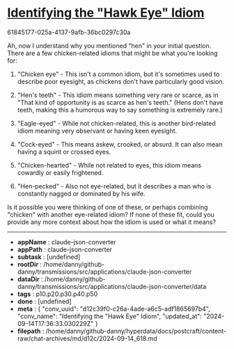 # [Identifying the "Hawk Eye" Idiom](https://claude.ai/chat/d12c39f0-c26a-4ade-a6c5-adf1865697b4)

61845177-025a-4137-9afb-36bc0297c30a

 Ah, now I understand why you mentioned "hen" in your initial question. There are a few chicken-related idioms that might be what you're looking for:

1. "Chicken eye" - This isn't a common idiom, but it's sometimes used to describe poor eyesight, as chickens don't have particularly good vision.

2. "Hen's teeth" - This idiom means something very rare or scarce, as in "That kind of opportunity is as scarce as hen's teeth." (Hens don't have teeth, making this a humorous way to say something is extremely rare.)

3. "Eagle-eyed" - While not chicken-related, this is another bird-related idiom meaning very observant or having keen eyesight.

4. "Cock-eyed" - This means askew, crooked, or absurd. It can also mean having a squint or crossed eyes.

5. "Chicken-hearted" - While not related to eyes, this idiom means cowardly or easily frightened.

6. "Hen-pecked" - Also not eye-related, but it describes a man who is constantly nagged or dominated by his wife.

Is it possible you were thinking of one of these, or perhaps combining "chicken" with another eye-related idiom? If none of these fit, could you provide any more context about how the idiom is used or what it means?

---

* **appName** : claude-json-converter
* **appPath** : claude-json-converter
* **subtask** : [undefined]
* **rootDir** : /home/danny/github-danny/transmissions/src/applications/claude-json-converter
* **dataDir** : /home/danny/github-danny/transmissions/src/applications/claude-json-converter/data
* **tags** : p10.p20.p30.p40.p50
* **done** : [undefined]
* **meta** : {
  "conv_uuid": "d12c39f0-c26a-4ade-a6c5-adf1865697b4",
  "conv_name": "Identifying the \"Hawk Eye\" Idiom",
  "updated_at": "2024-09-14T17:36:33.030229Z"
}
* **filepath** : /home/danny/github-danny/hyperdata/docs/postcraft/content-raw/chat-archives/md/d12c/2024-09-14_618.md